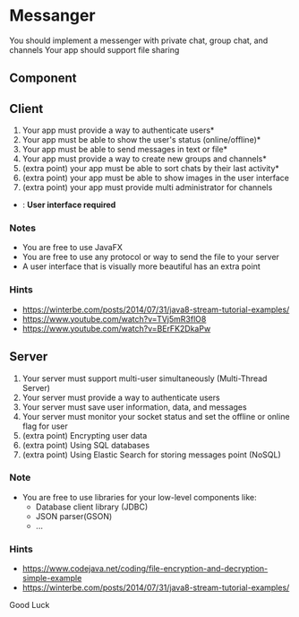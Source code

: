 # Messanger

You should implement a messenger with 
private chat, group chat, and channels
Your app should support file sharing


## Component

## Client 

1. Your app must provide a way to authenticate users*
2. Your app must be able to show the user's status (online/offline)*
3. Your app must be able to send messages in text or file*
4. Your app must provide a way to create new groups and channels*
5. (extra point) your app must be able to sort chats by their last activity*
6. (extra point) your app must be able to show images in the user interface
7. (extra point) your app must provide multi administrator for channels

  * : **User interface required**
  
### Notes
- You are free to use JavaFX
- You are free to use any protocol or way to send the file to your server
- A user interface that is visually more beautiful has an extra point

### Hints
- https://winterbe.com/posts/2014/07/31/java8-stream-tutorial-examples/
- https://www.youtube.com/watch?v=TVj5mR3flO8
- https://www.youtube.com/watch?v=BErFK2DkaPw


## Server 

1. Your server must support multi-user simultaneously (Multi-Thread Server)
2. Your server must provide a way to authenticate users
3. Your server must save user information, data, and messages
4. Your server must monitor your socket status and set the offline or online flag for user
5. (extra point) Encrypting user data
6. (extra point) Using SQL databases
7. (extra point) Using Elastic Search for storing messages point (NoSQL)

### Note
- You are free to use libraries for your low-level components like: 
    - Database client library (JDBC)
    - JSON parser(GSON)
    - ...

### Hints
- https://www.codejava.net/coding/file-encryption-and-decryption-simple-example
- https://winterbe.com/posts/2014/07/31/java8-stream-tutorial-examples/


Good Luck
